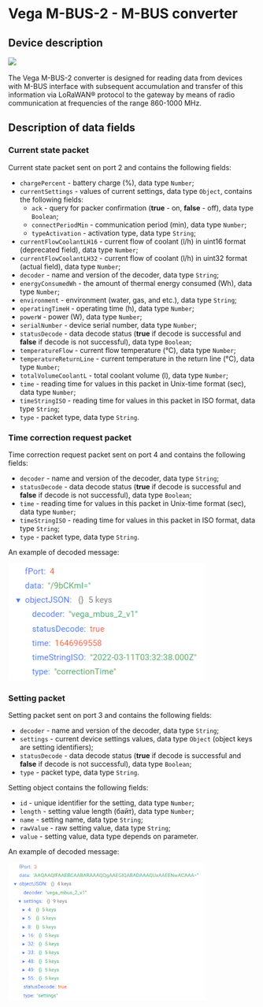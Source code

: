 # Vega M-BUS-2 - M-BUS converter


## Device description
<img src="https://iotvega.com/content/ru/si/mbus2/ava.jpg" width="400" />

The Vega M-BUS-2 converter is designed for reading data from devices with M-BUS interface with subsequent accumulation and transfer of this information via LoRaWAN® protocol to the gateway by means of radio communication at frequencies of the range 860-1000 MHz.


## Description of data fields

### Current state packet

Current state packet sent on port 2 and contains the following fields:
- `chargePercent` - battery charge (%), data type `Number`;
- `currentSettings` - values of current settings, data type `Object`, contains the following fields:
    - `ack` - query for packer confirmation (**true** - on, **false** - off), data type `Boolean`;
    - `connectPeriodMin` - communication period (min), data type `Number`;
    - `typeActivation` - activation type, data type `String`;
- `currentFlowCoolantLH16` - current flow of coolant (l/h) in uint16 format (deprecated field), data type `Number`;
- `currentFlowCoolantLH32` - current flow of coolant (l/h) in uint32 format (actual field), data type `Number`;
- `decoder` - name and version of the decoder, data type `String`;
- `energyConsumedWh` - the amount of thermal energy consumed (Wh), data type `Number`;
- `environment` - environment (water, gas, and etc.), data type `String`;
- `operatingTimeH` - operating time (h), data type `Number`;
- `powerW` - power (W), data type `Number`;
- `serialNumber` - device serial number, data type `Number`;
- `statusDecode` - data decode status (**true** if decode is successful and **false** if decode is not successful), data type `Boolean`;
- `temperatureFlow` - current flow temperature (°С), data type `Number`;
- `temperatureReturnLine` - current temperature in the return line (°С), data type `Number`;
- `totalVolumeCoolantL` - total coolant volume (l), data type `Number`;
- `time` - reading time for values in this packet in Unix-time format (sec), data type `Number`;
- `timeStringISO` - reading time for values in this packet in ISO format, data type `String`;
- `type` - packet type, data type `String`.


### Time correction request packet

Time correction request packet sent on port 4 and contains the following fields:
- `decoder` - name and version of the decoder, data type `String`;
- `statusDecode` - data decode status (**true** if decode is successful and **false** if decode is not successful), data type `Boolean`;
- `time` - reading time for values in this packet in Unix-time format (sec), data type `Number`;
- `timeStringISO` - reading time for values in this packet in ISO format, data type `String`;
- `type` - packet type, data type `String`.

An example of decoded message:

<img src="images/port4Message.png" width="400" />


### Setting packet

Setting packet sent on port 3 and contains the following fields:
- `decoder` - name and version of the decoder, data type `String`;
- `settings` - current device settings values, data type `Object` (object keys are setting identifiers);
- `statusDecode` - data decode status (**true** if decode is successful and **false** if decode is not successful), data type `Boolean`;
- `type` - packet type, data type `String`.

Setting object contains the following fields:
- `id` - unique identifier for the setting, data type `Number`;
- `length` - setting value length (байт), data type `Number`;
- `name` - setting name, data type `String`;
- `rawValue` - raw setting value, data type `String`;
- `value` - setting value, data type depends on parameter.

An example of decoded message:

<img src="images/port3Message.png" width="400" />